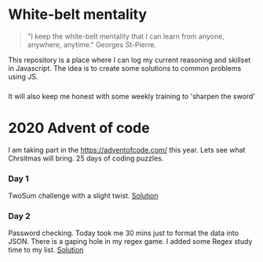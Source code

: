 # White-belt mentality
> "I keep the white-belt mentality that I can learn from anyone, anywhere, anytime." 
> Georges St-Pierre.

This repository is a place where I can log my current reasoning and skillset in Javascript.
The idea is to create some solutions to common problems using JS.

###
It will also keep me honest with some weekly training to 'sharpen the sword'


# 2020 Advent of code

I am taking part in the https://adventofcode.com/ this year. Lets see what Chrsitmas will bring. 
25 days of coding puzzles.

### Day 1 
TwoSum challenge with a slight twist.
[Solution](adventofcode/day_1/solution.js)


### Day 2 
Password checking. Today took me 30 mins just to format the data into JSON. There is a gaping hole in my regex game.
I added some Regex study time to my list.
[Solution](adventofcode/day_2/solution.js)